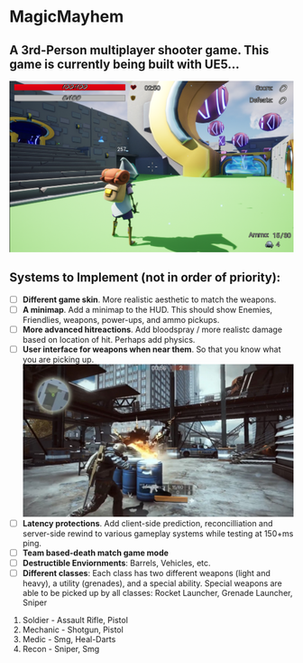 # MagicMayhem
## A 3rd-Person multiplayer shooter game. This game is currently being built with UE5...

![Gameplay Screenshot](https://github.com/mpro34/MagicMayhem/blob/main/mm_screenshot1.png)

## Systems to Implement (not in order of priority):
- [ ] **Different game skin**. More realistic aesthetic to match the weapons.
- [ ] **A minimap**. Add a minimap to the HUD. This should show Enemies, Friendlies, weapons, power-ups, and ammo pickups.
- [ ] **More advanced hitreactions**. Add bloodspray / more realistc damage based on location of hit. Perhaps add physics.
- [ ] **User interface for weapons when near them**. So that you know what you are picking up.
![User Interface for Weapons](https://github.com/mpro34/MagicMayhem/blob/main/weapon-ui-example.jpg)
- [ ] **Latency protections**. Add client-side prediction, reconcilliation and server-side rewind to various gameplay systems while testing at 150+ms ping.
- [ ] **Team based-death match game mode** 
- [ ] **Destructible Enviornments**: Barrels, Vehicles, etc.
- [ ] **Different classes**: Each class has two different weapons (light and heavy), a utility (grenades), and a special ability. Special weapons are able to be picked up by all classes: Rocket Launcher, Grenade Launcher, Sniper
1. Soldier - Assault Rifle, Pistol
2. Mechanic - Shotgun, Pistol
3. Medic - Smg, Heal-Darts
5. Recon - Sniper, Smg
